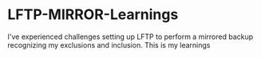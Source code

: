 # LFTP-MIRROR-Learnings
I've experienced challenges setting up LFTP to perform a mirrored backup recognizing my exclusions and inclusion. This is my learnings
